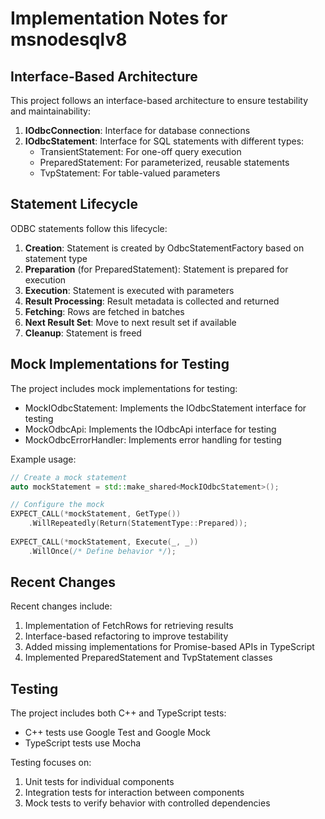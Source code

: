 # Implementation Notes for msnodesqlv8

## Interface-Based Architecture

This project follows an interface-based architecture to ensure testability and maintainability:

1. **IOdbcConnection**: Interface for database connections
2. **IOdbcStatement**: Interface for SQL statements with different types:
   - TransientStatement: For one-off query execution
   - PreparedStatement: For parameterized, reusable statements
   - TvpStatement: For table-valued parameters

## Statement Lifecycle

ODBC statements follow this lifecycle:
1. **Creation**: Statement is created by OdbcStatementFactory based on statement type
2. **Preparation** (for PreparedStatement): Statement is prepared for execution
3. **Execution**: Statement is executed with parameters
4. **Result Processing**: Result metadata is collected and returned
5. **Fetching**: Rows are fetched in batches
6. **Next Result Set**: Move to next result set if available
7. **Cleanup**: Statement is freed

## Mock Implementations for Testing

The project includes mock implementations for testing:
- MockIOdbcStatement: Implements the IOdbcStatement interface for testing
- MockOdbcApi: Implements the IOdbcApi interface for testing
- MockOdbcErrorHandler: Implements error handling for testing

Example usage:
```cpp
// Create a mock statement
auto mockStatement = std::make_shared<MockIOdbcStatement>();

// Configure the mock
EXPECT_CALL(*mockStatement, GetType())
    .WillRepeatedly(Return(StatementType::Prepared));
    
EXPECT_CALL(*mockStatement, Execute(_, _))
    .WillOnce(/* Define behavior */);
```

## Recent Changes

Recent changes include:
1. Implementation of FetchRows for retrieving results
2. Interface-based refactoring to improve testability
3. Added missing implementations for Promise-based APIs in TypeScript
4. Implemented PreparedStatement and TvpStatement classes

## Testing

The project includes both C++ and TypeScript tests:
- C++ tests use Google Test and Google Mock
- TypeScript tests use Mocha

Testing focuses on:
1. Unit tests for individual components
2. Integration tests for interaction between components
3. Mock tests to verify behavior with controlled dependencies